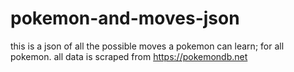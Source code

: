 # pokemon-and-moves-json
this is a json of all the possible moves a pokemon can learn; for all pokemon.
all data is scraped from https://pokemondb.net
